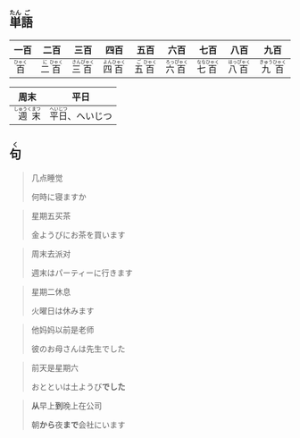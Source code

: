 ## <ruby><rb>単</rb><rt>たん</rt></ruby><ruby><rb>語</rb><rt>ご</rt></ruby>

| 一百                                  | 二百                                                                   | 三百                                                                    | 四百                                                                    | 五百                                                                   | 六百                                                                    | 七百                                                                    | 八百                                                                    | 九百                                                                     |
| ----------------------------------- | -------------------------------------------------------------------- | --------------------------------------------------------------------- | --------------------------------------------------------------------- | -------------------------------------------------------------------- | --------------------------------------------------------------------- | --------------------------------------------------------------------- | --------------------------------------------------------------------- | ---------------------------------------------------------------------- |
| <ruby><rb>百</rb><rt>ひゃく</rt></ruby> | <ruby><rb>二</rb><rt>に</rt></ruby><ruby><rb>百</rb><rt>ひゃく</rt></ruby> | <ruby><rb>三</rb><rt>さん</rt></ruby><ruby><rb>百</rb><rt>びゃく</rt></ruby> | <ruby><rb>四</rb><rt>よん</rt></ruby><ruby><rb>百</rb><rt>ひゃく</rt></ruby> | <ruby><rb>五</rb><rt>ご</rt></ruby><ruby><rb>百</rb><rt>ひゃく</rt></ruby> | <ruby><rb>六</rb><rt>ろっ</rt></ruby><ruby><rb>百</rb><rt>ぴゃく</rt></ruby> | <ruby><rb>七</rb><rt>なな</rt></ruby><ruby><rb>百</rb><rt>ひゃく</rt></ruby> | <ruby><rb>八</rb><rt>はっ</rt></ruby><ruby><rb>百</rb><rt>ぴゃく</rt></ruby> | <ruby><rb>九</rb><rt>きゅう</rt></ruby><ruby><rb>百</rb><rt>ひゃく</rt></ruby> |

| 周末                                                                     | 平日                                                                        |
| ---------------------------------------------------------------------- | ------------------------------------------------------------------------- |
| <ruby><rb>週</rb><rt>しゅうく</rt></ruby><ruby><rb>末</rb><rt>まつ</rt></ruby> | <ruby><rb>平</rb><rt>へい</rt></ruby><ruby><rb>日</rb><rt>じつ</rt></ruby>、へいじつ |

## <ruby><rb>句</rb><rt>く</rt></ruby>

> 几点睡觉
> 
> 何時に寝ますか

> 星期五买茶
> 
> 金ようびにお茶を買います

> 周末去派对
> 
> 週末はパーティーに行きます

> 星期二休息
> 
> 火曜日は休みます

> 他妈妈以前是老师
> 
> 彼のお母さんは先生でした

> 前天是星期六
> 
> おとといは土ようび**でした**

> **从**早上**到**晚上在公司
> 
> 朝**から**夜**まで**会社にいます